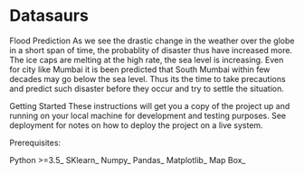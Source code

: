 # Datasaurs

Flood Prediction
As we see the drastic change in the weather over the globe in a short span of time, the probablity of disaster thus have increased more. The ice caps are melting at the high rate, the sea level is increasing. Even for city like Mumbai it is been predicted that South Mumbai within few decades may go below the sea level. Thus its the time to take precautions and predict such disaster before they occur and try to settle the situation.

Getting Started
These instructions will get you a copy of the project up and running on your local machine for development and testing purposes. See deployment for notes on how to deploy the project on a live system.

Prerequisites:

Python >=3.5_
SKlearn_
Numpy_
Pandas_
Matplotlib_
Map Box_


